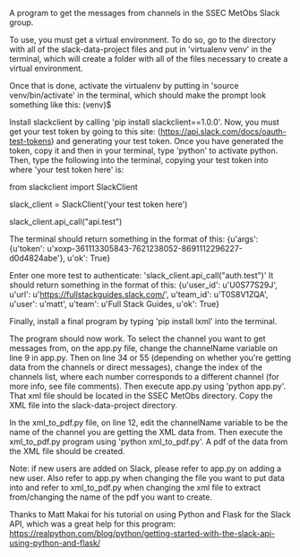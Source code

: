A program to get the messages from channels in the SSEC MetObs Slack group.

To use, you must get a virtual environment. To do so, go to the directory
with all of the slack-data-project files and put in 'virtualenv venv' in the
terminal, which will create a folder with all of the files necessary to create
a virtual environment.

Once that is done, activate the virtualenv by putting in 'source venv/bin/activate'
in the terminal, which should make the prompt look something like this: (venv)$

Install slackclient by calling 'pip install slackclient==1.0.0'. Now, you must
get your test token by going to this site: (https://api.slack.com/docs/oauth-test-tokens)
and generating your test token. Once you have generated the token, copy it and then
in your terminal, type 'python' to activate python. Then, type the following 
into the terminal, copying your test token into where 'your test token here' is:

from slackclient import SlackClient

slack_client = SlackClient('your test token here')

slack_client.api_call("api.test")

The terminal should return something in the format of this: {u'args': {u'token': u'xoxp-361113305843-7621238052-8691112296227-d0d4824abe'}, u'ok': True}

Enter one more test to authenticate: 'slack_client.api_call("auth.test")'
It should return something in the format of this: {u'user_id': u'U0S77S29J', u'url': u'https://fullstackguides.slack.com/', u'team_id': u'T0S8V1ZQA', u'user': u'matt', u'team': u'Full Stack Guides, u'ok': True}

Finally, install a final program by typing 'pip install lxml' into the terminal. 

The program should now work. To select the channel you want to get messages 
from, on the app.py file, change the channelName variable on line 9 in app.py. 
Then on line 34 or 55 (depending on whether you're getting data from the 
channels or direct messages), change the index of the channels list, where each 
number corresponds to a different channel (for more info, see file comments). 
Then execute app.py using 'python app.py'. That xml file should be located in the 
SSEC MetObs directory. Copy the XML file into the slack-data-project directory.

In the xml_to_pdf.py file, on line 12, edit the channelName variable to be the 
name of the channel you are getting the XML data from. Then execute the 
xml_to_pdf.py program using 'python xml_to_pdf.py'. A pdf of the data from the 
XML file should be created.

Note: if new users are added on Slack, please refer to app.py on adding a new 
user. Also refer to app.py when changing the file you want to put data into and 
refer to xml_to_pdf.py when changing the xml file to extract from/changing
the name of the pdf you want to create.

Thanks to Matt Makai for his tutorial on using Python and Flask for the Slack
API, which was a great help for this program: https://realpython.com/blog/python/getting-started-with-the-slack-api-using-python-and-flask/